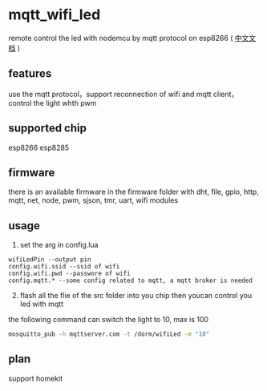 # mqtt_wifi_led
remote control the led with nodemcu by mqtt protocol on esp8266 
( [中文文档](README_ch.md) )

## features
use the mqtt protocol，support reconnection of wifi and mqtt client，control the light whth pwm 

## supported chip
esp8266 esp8285

## firmware
there is an available firmware in the firmware folder
with dht, file, gpio, http, mqtt, net, node, pwm, sjson, tmr, uart, wifi modules

## usage
 1. set the arg in config.lua
```
wifiLedPin --output pin
config.wifi.ssid --ssid of wifi
config.wifi.pwd --passwore of wifi
config.mqtt.* --some config related to mqtt, a mqtt broker is needed
```

 2. flash all the flie of the src folder into you chip then youcan control you led with mqtt

the following command can switch the light to 10, max is 100
```bash
mosquitto_pub -h mqttserver.com -t /dorm/wifiLed -m "10"
```

## plan
support homekit
